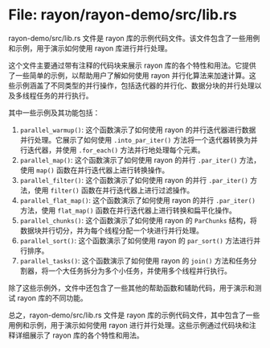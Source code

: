 # File: rayon/rayon-demo/src/lib.rs

rayon-demo/src/lib.rs 文件是 rayon 库的示例代码文件。该文件包含了一些用例和示例，用于演示如何使用 rayon 库进行并行处理。

这个文件主要通过带有注释的代码块来展示 rayon 库的各个特性和用法。它提供了一些简单的示例，以帮助用户了解如何使用 rayon 并行化算法来加速计算。这些示例涵盖了不同类型的并行操作，包括迭代器的并行化、数据分块的并行处理以及多线程任务的并行执行。

其中一些示例及其功能包括：

1. `parallel_warmup()`: 这个函数演示了如何使用 rayon 的并行迭代器进行数据并行处理。它展示了如何使用 `.into_par_iter()` 方法将一个迭代器转换为并行迭代器，并使用 `.for_each()` 方法并行地处理每个元素。
2. `parallel_map()`: 这个函数演示了如何使用 rayon 的并行 `.par_iter()` 方法，使用 `map()` 函数在并行迭代器上进行转换操作。
3. `parallel_filter()`: 这个函数演示了如何使用 rayon 的并行 `.par_iter()` 方法，使用 `filter()` 函数在并行迭代器上进行过滤操作。
4. `parallel_flat_map()`: 这个函数演示了如何使用 rayon 的并行 `.par_iter()` 方法，使用 `flat_map()` 函数在并行迭代器上进行转换和扁平化操作。
5. `parallel_chunks()`: 这个函数演示了如何使用 rayon 的 `ParChunks` 结构，将数据块并行切分，并为每个线程分配一个块进行并行处理。
6. `parallel_sort()`: 这个函数演示了如何使用 rayon 的 `par_sort()` 方法进行并行排序。
7. `parallel_tasks()`: 这个函数演示了如何使用 rayon 的 `join()` 方法和任务分割器，将一个大任务拆分为多个小任务，并使用多个线程并行执行。

除了这些示例外，文件中还包含了一些其他的帮助函数和辅助代码，用于演示和测试 rayon 库的不同功能。

总之，rayon-demo/src/lib.rs 文件是 rayon 库的示例代码文件，其中包含了一些用例和示例，用于演示如何使用 rayon 进行并行处理。这些示例通过代码块和注释详细展示了 rayon 库的各个特性和用法。

